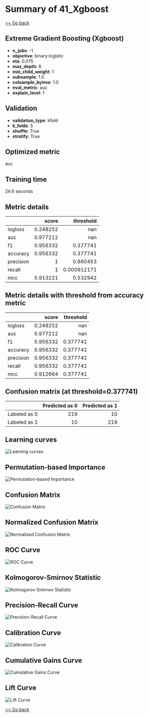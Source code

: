 # Summary of 41_Xgboost

[<< Go back](../README.md)


## Extreme Gradient Boosting (Xgboost)
- **n_jobs**: -1
- **objective**: binary:logistic
- **eta**: 0.075
- **max_depth**: 8
- **min_child_weight**: 1
- **subsample**: 1.0
- **colsample_bytree**: 1.0
- **eval_metric**: auc
- **explain_level**: 1

## Validation
 - **validation_type**: kfold
 - **k_folds**: 5
 - **shuffle**: True
 - **stratify**: True

## Optimized metric
auc

## Training time

24.6 seconds

## Metric details
|           |    score |     threshold |
|:----------|---------:|--------------:|
| logloss   | 0.248252 | nan           |
| auc       | 0.977212 | nan           |
| f1        | 0.956332 |   0.377741    |
| accuracy  | 0.956332 |   0.377741    |
| precision | 1        |   0.860453    |
| recall    | 1        |   0.000912171 |
| mcc       | 0.913221 |   0.532942    |


## Metric details with threshold from accuracy metric
|           |    score |   threshold |
|:----------|---------:|------------:|
| logloss   | 0.248252 |  nan        |
| auc       | 0.977212 |  nan        |
| f1        | 0.956332 |    0.377741 |
| accuracy  | 0.956332 |    0.377741 |
| precision | 0.956332 |    0.377741 |
| recall    | 0.956332 |    0.377741 |
| mcc       | 0.912664 |    0.377741 |


## Confusion matrix (at threshold=0.377741)
|              |   Predicted as 0 |   Predicted as 1 |
|:-------------|-----------------:|-----------------:|
| Labeled as 0 |              219 |               10 |
| Labeled as 1 |               10 |              219 |

## Learning curves
![Learning curves](learning_curves.png)

## Permutation-based Importance
![Permutation-based Importance](permutation_importance.png)
## Confusion Matrix

![Confusion Matrix](confusion_matrix.png)


## Normalized Confusion Matrix

![Normalized Confusion Matrix](confusion_matrix_normalized.png)


## ROC Curve

![ROC Curve](roc_curve.png)


## Kolmogorov-Smirnov Statistic

![Kolmogorov-Smirnov Statistic](ks_statistic.png)


## Precision-Recall Curve

![Precision-Recall Curve](precision_recall_curve.png)


## Calibration Curve

![Calibration Curve](calibration_curve_curve.png)


## Cumulative Gains Curve

![Cumulative Gains Curve](cumulative_gains_curve.png)


## Lift Curve

![Lift Curve](lift_curve.png)



[<< Go back](../README.md)
